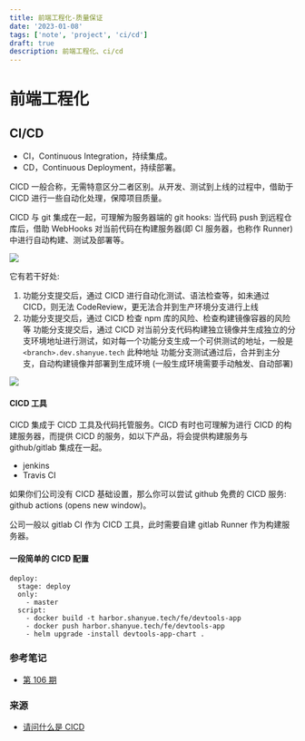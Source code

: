 ```yaml
---
title: 前端工程化-质量保证
date: '2023-01-08'
tags: ['note', 'project', 'ci/cd']
draft: true
description: 前端工程化、ci/cd
---
```


# 前端工程化

## CI/CD

- CI，Continuous Integration，持续集成。
- CD，Continuous Deployment，持续部署。

CICD 一般合称，无需特意区分二者区别。从开发、测试到上线的过程中，借助于 CICD 进行一些自动化处理，保障项目质量。

CICD 与 git 集成在一起，可理解为服务器端的 git hooks: 当代码 push 到远程仓库后，借助 WebHooks 对当前代码在构建服务器(即 CI 服务器，也称作 Runner)中进行自动构建、测试及部署等。

![](https://cdn.jsdelivr.net/gh/shfshanyue/assets/2021-11-17/clipboard-6509.1b9b98.webp)

它有若干好处:

1. 功能分支提交后，通过 CICD 进行自动化测试、语法检查等，如未通过 CICD，则无法 CodeReview，更无法合并到生产环境分支进行上线
2. 功能分支提交后，通过 CICD 检查 npm 库的风险、检查构建镜像容器的风险等
   功能分支提交后，通过 CICD 对当前分支代码构建独立镜像并生成独立的分支环境地址进行测试，如对每一个功能分支生成一个可供测试的地址，一般是 `<branch>.dev.shanyue.tech` 此种地址
   功能分支测试通过后，合并到主分支，自动构建镜像并部署到生成环境 (一般生成环境需要手动触发、自动部署)

![](https://cdn.jsdelivr.net/gh/shfshanyue/assets/2021-11-17/clipboard-7669.a41a94.webp)

#### CICD 工具

CICD 集成于 CICD 工具及代码托管服务。CICD 有时也可理解为进行 CICD 的构建服务器，而提供 CICD 的服务，如以下产品，将会提供构建服务与 github/gitlab 集成在一起。

- jenkins
- Travis CI

如果你们公司没有 CICD 基础设置，那么你可以尝试 github 免费的 CICD 服务: github actions (opens new window)。

公司一般以 gitlab CI 作为 CICD 工具，此时需要自建 gitlab Runner 作为构建服务器。

#### 一段简单的 CICD 配置

```
deploy:
  stage: deploy
  only:
    - master
  script:
    - docker build -t harbor.shanyue.tech/fe/devtools-app
    - docker push harbor.shanyue.tech/fe/devtools-app
    - helm upgrade -install devtools-app-chart .
```

### 参考笔记

- [第 106 期](../blog/106.md####三、npmci)

### 来源

- [请问什么是 CICD](https://q.shanyue.tech/engineering/748.html#cicd-%E5%B7%A5%E5%85%B7)
